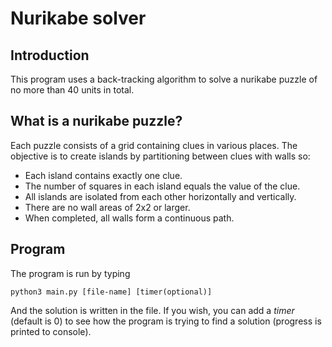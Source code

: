 # Nurikabe solver

## Introduction 
This program uses a back-tracking algorithm to solve a nurikabe puzzle of no more than 40 units in total.

## What is a nurikabe puzzle?
Each puzzle consists of a grid containing clues in various places. The objective is to create islands by partitioning between clues with walls so:

+ Each island contains exactly one clue.
+ The number of squares in each island equals the value of the clue.
+ All islands are isolated from each other horizontally and vertically.
+ There are no wall areas of 2x2 or larger.
+ When completed, all walls form a continuous path.

## Program
The program is run by typing

    python3 main.py [file-name] [timer(optional)]

And the solution is written in the file. If you wish, you can add a *timer* (default is 0) to see how the program is trying to find a solution (progress is printed to console).
